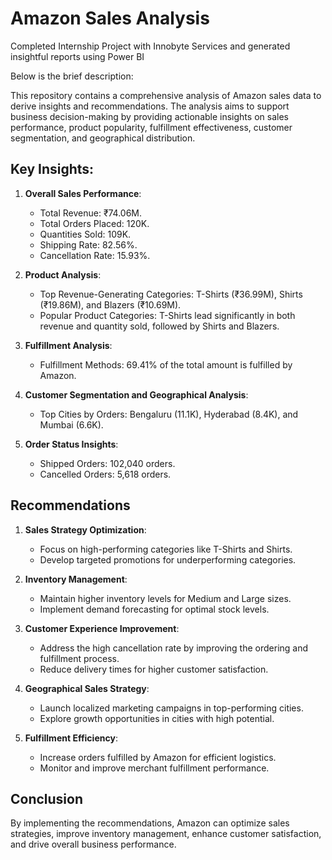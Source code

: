 # Amazon Sales Analysis

Completed Internship Project with Innobyte Services and generated insightful reports using Power BI 

Below is the brief description:

This repository contains a comprehensive analysis of Amazon sales data to derive insights and recommendations. The analysis aims to support business decision-making by providing actionable insights on sales performance, product popularity, fulfillment effectiveness, customer segmentation, and geographical distribution.

## Key Insights:

1. **Overall Sales Performance**:
   - Total Revenue: ₹74.06M.
   - Total Orders Placed: 120K.
   - Quantities Sold: 109K.
   - Shipping Rate: 82.56%.
   - Cancellation Rate: 15.93%.

2. **Product Analysis**:
   - Top Revenue-Generating Categories: T-Shirts (₹36.99M), Shirts (₹19.86M), and Blazers (₹10.69M).
   - Popular Product Categories: T-Shirts lead significantly in both revenue and quantity sold, followed by Shirts and Blazers.

3. **Fulfillment Analysis**:
   - Fulfillment Methods: 69.41% of the total amount is fulfilled by Amazon.

4. **Customer Segmentation and Geographical Analysis**:
   - Top Cities by Orders: Bengaluru (11.1K), Hyderabad (8.4K), and Mumbai (6.6K).

5. **Order Status Insights**:
   - Shipped Orders: 102,040 orders.
   - Cancelled Orders: 5,618 orders.

## Recommendations

1. **Sales Strategy Optimization**:
   - Focus on high-performing categories like T-Shirts and Shirts.
   - Develop targeted promotions for underperforming categories.

2. **Inventory Management**:
   - Maintain higher inventory levels for Medium and Large sizes.
   - Implement demand forecasting for optimal stock levels.

3. **Customer Experience Improvement**:
   - Address the high cancellation rate by improving the ordering and fulfillment process.
   - Reduce delivery times for higher customer satisfaction.

4. **Geographical Sales Strategy**:
   - Launch localized marketing campaigns in top-performing cities.
   - Explore growth opportunities in cities with high potential.

5. **Fulfillment Efficiency**:
   - Increase orders fulfilled by Amazon for efficient logistics.
   - Monitor and improve merchant fulfillment performance.

## Conclusion

By implementing the recommendations, Amazon can optimize sales strategies, improve inventory management, enhance customer satisfaction, and drive overall business performance.

